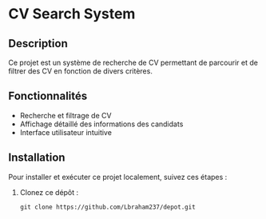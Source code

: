 # CV Search System

## Description
Ce projet est un système de recherche de CV permettant de parcourir et de filtrer des CV en fonction de divers critères.

## Fonctionnalités
- Recherche et filtrage de CV
- Affichage détaillé des informations des candidats
- Interface utilisateur intuitive

## Installation
Pour installer et exécuter ce projet localement, suivez ces étapes :

1. Clonez ce dépôt :
   ```shell
   git clone https://github.com/Lbraham237/depot.git
